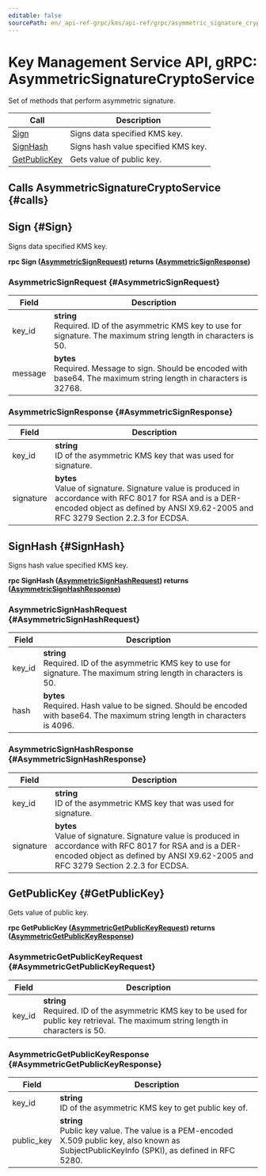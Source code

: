 ```yaml
---
editable: false
sourcePath: en/_api-ref-grpc/kms/api-ref/grpc/asymmetric_signature_crypto_service.md
---
```


# Key Management Service API, gRPC: AsymmetricSignatureCryptoService

Set of methods that perform asymmetric signature.

| Call | Description |
| --- | --- |
| [Sign](#Sign) | Signs data specified KMS key. |
| [SignHash](#SignHash) | Signs hash value specified KMS key. |
| [GetPublicKey](#GetPublicKey) | Gets value of public key. |

## Calls AsymmetricSignatureCryptoService {#calls}

## Sign {#Sign}

Signs data specified KMS key.

**rpc Sign ([AsymmetricSignRequest](#AsymmetricSignRequest)) returns ([AsymmetricSignResponse](#AsymmetricSignResponse))**

### AsymmetricSignRequest {#AsymmetricSignRequest}

Field | Description
--- | ---
key_id | **string**<br>Required. ID of the asymmetric KMS key to use for signature. The maximum string length in characters is 50.
message | **bytes**<br>Required. Message to sign. Should be encoded with base64. The maximum string length in characters is 32768.


### AsymmetricSignResponse {#AsymmetricSignResponse}

Field | Description
--- | ---
key_id | **string**<br>ID of the asymmetric KMS key that was used for signature. 
signature | **bytes**<br>Value of signature. Signature value is produced in accordance with RFC 8017 for RSA and is a DER-encoded object as defined by ANSI X9.62-2005 and RFC 3279 Section 2.2.3 for ECDSA. 


## SignHash {#SignHash}

Signs hash value specified KMS key.

**rpc SignHash ([AsymmetricSignHashRequest](#AsymmetricSignHashRequest)) returns ([AsymmetricSignHashResponse](#AsymmetricSignHashResponse))**

### AsymmetricSignHashRequest {#AsymmetricSignHashRequest}

Field | Description
--- | ---
key_id | **string**<br>Required. ID of the asymmetric KMS key to use for signature. The maximum string length in characters is 50.
hash | **bytes**<br>Required. Hash value to be signed. Should be encoded with base64. The maximum string length in characters is 4096.


### AsymmetricSignHashResponse {#AsymmetricSignHashResponse}

Field | Description
--- | ---
key_id | **string**<br>ID of the asymmetric KMS key that was used for signature. 
signature | **bytes**<br>Value of signature. Signature value is produced in accordance with RFC 8017 for RSA and is a DER-encoded object as defined by ANSI X9.62-2005 and RFC 3279 Section 2.2.3 for ECDSA. 


## GetPublicKey {#GetPublicKey}

Gets value of public key.

**rpc GetPublicKey ([AsymmetricGetPublicKeyRequest](#AsymmetricGetPublicKeyRequest)) returns ([AsymmetricGetPublicKeyResponse](#AsymmetricGetPublicKeyResponse))**

### AsymmetricGetPublicKeyRequest {#AsymmetricGetPublicKeyRequest}

Field | Description
--- | ---
key_id | **string**<br>Required. ID of the asymmetric KMS key to be used for public key retrieval. The maximum string length in characters is 50.


### AsymmetricGetPublicKeyResponse {#AsymmetricGetPublicKeyResponse}

Field | Description
--- | ---
key_id | **string**<br>ID of the asymmetric KMS key to get public key of. 
public_key | **string**<br>Public key value. The value is a PEM-encoded X.509 public key, also known as SubjectPublicKeyInfo (SPKI), as defined in RFC 5280. 


